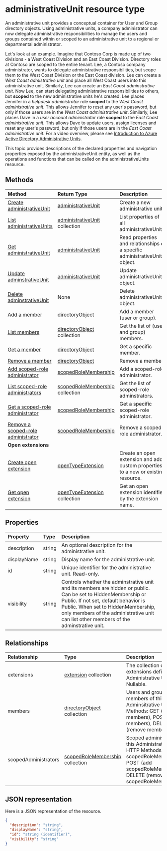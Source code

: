 # administrativeUnit resource type

An administrative unit provides a conceptual container for User and Group directory objects. Using administrative units, a company administrator can now delegate administrative responsibilities to manage the users and groups contained within or scoped to an administrative unit to a regional or departmental administrator. 

Let's look at an example. Imagine that Contoso Corp is made up of two divisions - a West Coast Division and an East Coast Division. Directory roles at Contoso are scoped to the entire tenant. Lee, a Contoso company administrator, wants to delegate administrative responsibilities, but scope them to the West Coast Division or the East Coast division.  Lee can create a *West Coast admistrative unit* and place all West Coast users into this administrative unit.  Similarly, Lee can create an *East Coast adminstrative unit*.  Now Lee, can start delegating administrative responsibilities to others, but **scoped** to the new administrative units he's created. Lee places Jennifer in a *helpdesk administrator* role **scoped** to the *West Coast administrative unit*.  This allows Jennifer to reset any user's password, but only if those users are in the *West Coast administrative unit*.  Similarly, Lee places Dave in a *user account administrator* role **scoped** to the *East Coast administrative unit*.  This allows Dave to update users, assign licenses and reset any user's password, but only if those users are in the *East Coast administrative unit*. For a video overview, please see [Introduction to Azure Active Directory Administrative Units](https://channel9.msdn.com/Series/Windows-Azure-Active-Directory/Introduction-to-Azure-Active-Directory-Administrative-Units).

This topic provides descriptions of the declared properties and navigation properties exposed by the administrativeUnit entity, as well as the operations and functions that can be called on the administrativeUnits resource.


## Methods

| Method		   | Return Type	|Description|
|:---------------|:--------|:----------|
|[Create administrativeUnit](../api/administrativeunit_post_administrativeunits.md) | [administrativeUnit](administrativeunit.md) | Create a new administrative unit.|
|[List administrativeUnits](../api/administrativeunit_list.md) | [administrativeUnit](administrativeunit.md) collection |List properties of all administrativeUnits.|
|[Get administrativeUnit](../api/administrativeunit_get.md) | [administrativeUnit](administrativeunit.md) |Read properties and relationships of a specific administrativeUnit object.|
|[Update adminstrativeUnit](../api/administrativeunit_update.md) | [administrativeUnit](administrativeunit.md)	|Update administrativeUnit object. |
|[Delete adminstrativeUnit](../api/administrativeunit_delete.md) | None |Delete administrativeUnit object. |
|[Add a member](../api/administrativeunit_post_members.md) |[directoryObject](directoryObject.md)| Add a member (user or group).|
|[List members](../api/administrativeunit_list_members.md) |[directoryObject](directoryObject.md) collection| Get the list of (user and group) members.|
|[Get a member](../api/administrativeunit_get_members.md) |[directoryObject](directoryObject.md)| Get a specific member.|
|[Remove a member](../api/administrativeunit_delete_members.md) |[directoryObject](directoryObject.md)| Remove a member.|
|[Add scoped-role administrator](../api/administrativeunit_post_scopedadministrators.md) |[scopedRoleMembership](scopedrolemembership.md)| Add a scoped-role administrator.|
|[List scoped-role administrators](../api/administrativeunit_list_scopedadministrators.md) |[scopedRoleMembership](scopedrolemembership.md) collection| Get the list of scoped-role adminstrators.|
|[Get a scoped-role administrator](../api/administrativeunit_get_scopedadministrators.md) |[scopedRoleMembership](scopedrolemembership.md)| Get a specific scoped-role administrator.|
|[Remove a scoped-role administrator](../api/administrativeunit_delete_scopedadministrators.md) |[scopedRoleMembership](scopedrolemembership.md)| Remove a scoped-role administrator.|
|**Open extensions**| | |
|[Create open extension](../api/opentypeextension_post_opentypeextension.md) |[openTypeExtension](opentypeextension.md)| Create an open extension and add custom properties to a new or existing resource.|
|[Get open extension](../api/opentypeextension_get.md) |[openTypeExtension](opentypeextension.md) collection| Get an open extension identified by the extension name.|

## Properties
| Property	   | Type	|Description|
|:---------------|:--------|:----------|
|description|string|An optional description for the administrative unit.|
|displayName|string|Display name for the administrative unit.|
|id|string|Unique identifier for the administrative unit. Read-only.|
|visibility|string|Controls whether the adminstrative unit and its members are hidden or public. Can be set to HiddenMembership or Public. If not set, default behavior is Public. When set to HiddenMembership, only members of the administrative unit can list other members of the adminstrative unit.|

## Relationships
| Relationship | Type	|Description|
|:---------------|:--------|:----------|
|extensions|[extension](extension.md) collection|The collection of open extensions defined for this Administrative Unit. Nullable.|
|members|[directoryObject](directoryObject.md) collection|Users and groups that are members of this Adminsitrative Unit. HTTP Methods: GET (list members), POST (add members), DELETE (remove members).|
|scopedAdministrators|[scopedRoleMembership](scopedrolemembership.md) collection| Scoped administrators of this Administrative Unit.  HTTP Methods: GET (list scopedRoleMemberships), POST (add scopedRoleMembership), DELETE (remove scopedRoleMembership). |

## JSON representation

Here is a JSON representation of the resource.

<!-- {
  "blockType": "resource",
  "optionalProperties": [

  ],
  "@odata.type": "microsoft.graph.administrativeunit"
}-->

```json
{
  "description": "string",
  "displayName": "string",
  "id": "string (identifier)",
  "visibility": "string"
}

```

<!-- uuid: 8fcb5dbc-d5aa-4681-8e31-b001d5168d79
2015-10-25 14:57:30 UTC -->
<!-- {
  "type": "#page.annotation",
  "description": "administrativeUnit resource",
  "keywords": "",
  "section": "documentation",
  "tocPath": ""
}-->